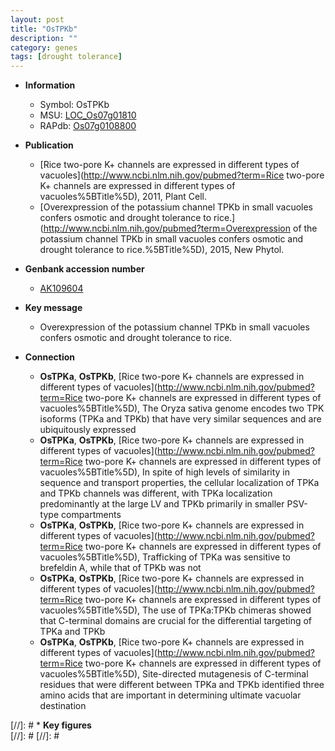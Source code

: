```yaml
---
layout: post
title: "OsTPKb"
description: ""
category: genes
tags: [drought tolerance]
---
```


* **Information**  
    + Symbol: OsTPKb  
    + MSU: [LOC_Os07g01810](http://rice.plantbiology.msu.edu/cgi-bin/ORF_infopage.cgi?orf=LOC_Os07g01810)  
    + RAPdb: [Os07g0108800](http://rapdb.dna.affrc.go.jp/viewer/gbrowse_details/irgsp1?name=Os07g0108800)  

* **Publication**  
    + [Rice two-pore K+ channels are expressed in different types of vacuoles](http://www.ncbi.nlm.nih.gov/pubmed?term=Rice two-pore K+ channels are expressed in different types of vacuoles%5BTitle%5D), 2011, Plant Cell.
    + [Overexpression of the potassium channel TPKb in small vacuoles confers osmotic and drought tolerance to rice.](http://www.ncbi.nlm.nih.gov/pubmed?term=Overexpression of the potassium channel TPKb in small vacuoles confers osmotic and drought tolerance to rice.%5BTitle%5D), 2015, New Phytol.

* **Genbank accession number**  
    + [AK109604](http://www.ncbi.nlm.nih.gov/nuccore/AK109604)

* **Key message**  
    + Overexpression of the potassium channel TPKb in small vacuoles confers osmotic and drought tolerance to rice.

* **Connection**  
    + __OsTPKa__, __OsTPKb__, [Rice two-pore K+ channels are expressed in different types of vacuoles](http://www.ncbi.nlm.nih.gov/pubmed?term=Rice two-pore K+ channels are expressed in different types of vacuoles%5BTitle%5D), The Oryza sativa genome encodes two TPK isoforms (TPKa and TPKb) that have very similar sequences and are ubiquitously expressed
    + __OsTPKa__, __OsTPKb__, [Rice two-pore K+ channels are expressed in different types of vacuoles](http://www.ncbi.nlm.nih.gov/pubmed?term=Rice two-pore K+ channels are expressed in different types of vacuoles%5BTitle%5D), In spite of high levels of similarity in sequence and transport properties, the cellular localization of TPKa and TPKb channels was different, with TPKa localization predominantly at the large LV and TPKb primarily in smaller PSV-type compartments
    + __OsTPKa__, __OsTPKb__, [Rice two-pore K+ channels are expressed in different types of vacuoles](http://www.ncbi.nlm.nih.gov/pubmed?term=Rice two-pore K+ channels are expressed in different types of vacuoles%5BTitle%5D), Trafficking of TPKa was sensitive to brefeldin A, while that of TPKb was not
    + __OsTPKa__, __OsTPKb__, [Rice two-pore K+ channels are expressed in different types of vacuoles](http://www.ncbi.nlm.nih.gov/pubmed?term=Rice two-pore K+ channels are expressed in different types of vacuoles%5BTitle%5D), The use of TPKa:TPKb chimeras showed that C-terminal domains are crucial for the differential targeting of TPKa and TPKb
    + __OsTPKa__, __OsTPKb__, [Rice two-pore K+ channels are expressed in different types of vacuoles](http://www.ncbi.nlm.nih.gov/pubmed?term=Rice two-pore K+ channels are expressed in different types of vacuoles%5BTitle%5D), Site-directed mutagenesis of C-terminal residues that were different between TPKa and TPKb identified three amino acids that are important in determining ultimate vacuolar destination

[//]: # * **Key figures**  
[//]: # 
[//]: # 
